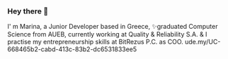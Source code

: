 ### Hey there 👋

I' m Marina, a Junior Developer based in Greece, ✨graduated Computer Science from AUEB, currently working at Quality & Reliability S.A. & I practise my entrepreneurship skills at BitRezus P.C. as COO.
ude.my/UC-668465b2-cabd-413c-83b2-dc6531833ee5

<!--
**ntogka/ntogka** is a ✨ _special_ ✨ repository because its `README.md` (this file) appears on your GitHub profile.

Here are some ideas to get you started:

- 🔭 I’m currently working on ...
- 🌱 I’m currently learning ...
- 👯 I’m looking to collaborate on ...
- 🤔 I’m looking for help with ...
- 💬 Ask me about ...
- 📫 How to reach me: ...
- 😄 Pronouns: ...
- ⚡ Fun fact: ...
-->
